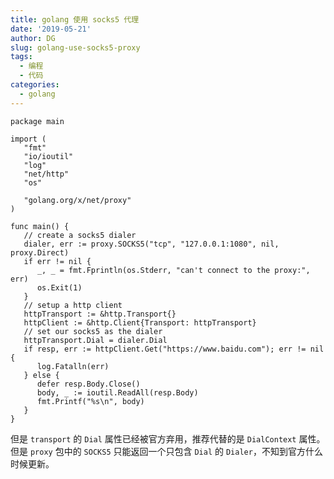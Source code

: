 ```yaml
---
title: golang 使用 socks5 代理
date: '2019-05-21'
author: DG
slug: golang-use-socks5-proxy
tags:
  - 编程
  - 代码
categories: 
  - golang
---
```


```golang
package main

import (
   "fmt"
   "io/ioutil"
   "log"
   "net/http"
   "os"

   "golang.org/x/net/proxy"
)

func main() {
   // create a socks5 dialer
   dialer, err := proxy.SOCKS5("tcp", "127.0.0.1:1080", nil, proxy.Direct)
   if err != nil {
      _, _ = fmt.Fprintln(os.Stderr, "can't connect to the proxy:", err)
      os.Exit(1)
   }
   // setup a http client
   httpTransport := &http.Transport{}
   httpClient := &http.Client{Transport: httpTransport}
   // set our socks5 as the dialer
   httpTransport.Dial = dialer.Dial
   if resp, err := httpClient.Get("https://www.baidu.com"); err != nil {
      log.Fatalln(err)
   } else {
      defer resp.Body.Close()
      body, _ := ioutil.ReadAll(resp.Body)
      fmt.Printf("%s\n", body)
   }
}
```

但是 `transport` 的 `Dial` 属性已经被官方弃用，推荐代替的是 `DialContext` 属性。但是 `proxy` 包中的 `SOCKS5` 只能返回一个只包含 `Dial` 的 `Dialer`，不知到官方什么时候更新。

